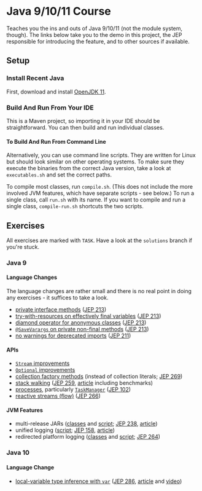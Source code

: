 # Java 9/10/11 Course

Teaches you the ins and outs of Java 9/10/11 (not the module system, though).
The links below take you to the demo in this project, the JEP responsible for introducing the feature, and to other sources if available.

## Setup

### Install Recent Java

First, download and install [OpenJDK 11](http://jdk.java.net/11).

### Build And Run From Your IDE

This is a Maven project, so importing it in your IDE should be straightforward.
You can then build and run individual classes.

#### To Build And Run From Command Line

Alternatively, you can use command line scripts.
They are written for Linux but should look similar on other operating systems.
To make sure they execute the binaries from the correct Java version, take a look at `executables.sh` and set the correct paths.

To compile most classes, run `compile.sh`.
(This does not include the more involved JVM features, which have separate scripts - see below.)
To run a single class, call `run.sh` with its name.
If you want to compile and run a single class, `compile-run.sh` shortcuts the two scripts.

## Exercises

All exercises are marked with `TASK`.
Have a look at the `solutions` branch if you're stuck.

### Java 9

#### Language Changes

The language changes are rather small and there is no real point in doing any exercises - it suffices to take a look.

* [private interface methods](src/main/java/org/codefx/courses/java9/lang/private_interface_methods/PrivateInterfaceMethods.java)
  ([JEP 213](http://openjdk.java.net/jeps/213))
* [try-with-resources on effectively final variables](src/main/java/org/codefx/courses/java9/lang/try_with_resources/TryWithResources.java)
  ([JEP 213](http://openjdk.java.net/jeps/213))
* [diamond operator for anonymous classes](src/main/java/org/codefx/courses/java9/lang/diamond_operator/DiamondOperator.java)
  ([JEP 213](http://openjdk.java.net/jeps/213))
* [`@SaveVarargs` on private non-final methods](src/main/java/org/codefx/courses/java9/lang/safe_varargs/SafeVarargs.java)
  ([JEP 213](http://openjdk.java.net/jeps/213))
* [no warnings for deprecated imports](src/main/java/org/codefx/courses/java9/lang/deprecated_imports/DeprecatedImports.java)
  ([JEP 211](http://openjdk.java.net/jeps/211))

#### APIs

* [`Stream` improvements](src/main/java/org/codefx/courses/java9/api/stream)
* [`Optional` improvements](src/main/java/org/codefx/courses/java9/api/optional)
* [collection factory methods](src/main/java/org/codefx/courses/java9/api/collection_factory_methods/CollectionFactories.java)
  (instead of collection literals; [JEP 269](http://openjdk.java.net/jeps/269))
* [stack walking](src/main/java/org/codefx/courses/java9/api/stack_walking/StackWalking.java)
  ([JEP 259](http://openjdk.java.net/jeps/259), [article](https://www.sitepoint.com/deep-dive-into-java-9s-stack-walking-api/) including benchmarks)
* [processes](src/main/java/org/codefx/courses/java9/api/processes),
  particularly [`TaskManager`](src/main/java/org/codefx/courses/java9/api/processes/TaskManager.java)
  ([JEP 102](http://openjdk.java.net/jeps/102))
* [reactive streams (flow)](src/main/java/org/codefx/courses/java9/api/flow)
  ([JEP 266](http://openjdk.java.net/jeps/266))

#### JVM Features

* multi-release JARs ([classes](src/main/java/org/codefx/courses/java9/jvm/multi_release) and [script](multi-release.sh);
  [JEP 238](http://openjdk.java.net/jeps/238),
  [article](https://blog.codefx.org/tools/multi-release-jars-multiple-java-versions/))
* unified logging ([script](unified-logging.sh);
  [JEP 158](http://openjdk.java.net/jeps/158),
  [article](https://blog.codefx.org/java/unified-logging-with-the-xlog-option/))
* redirected platform logging ([classes](src/main/logging/java9/jvm/platform_logging) and [script](platform-logging.sh);
  [JEP 264](http://openjdk.java.net/jeps/264))

### Java 10

#### Language Change

* [local-variable type inference with `var`](src/main/java/org/codefx/courses/java10/lang/var/Var.java)
  ([JEP 286](http://openjdk.java.net/jeps/286),
  [article](https://blog.codefx.org/tag/var/) and
  [video](https://www.youtube.com/watch?v=Le1DbpRZdRQ&index=1&list=PL_-IO8LOLuNp2stY1qBUtXlfMdJW7wvfT))

